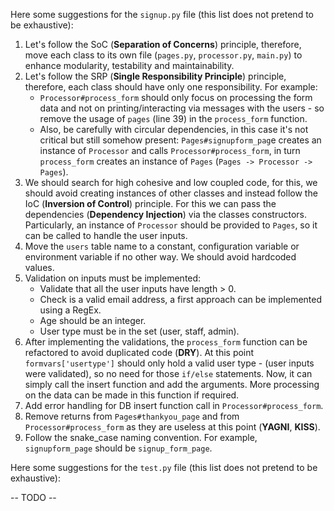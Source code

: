 Here some suggestions for the `signup.py` file (this list does not pretend to be exhaustive):
1. Let's follow the SoC (**Separation of Concerns**) principle, therefore, move each class to its own file (`pages.py`, `processor.py`, `main.py`) to enhance modularity, testability and maintainability.
2. Let's follow the SRP (**Single Responsibility Principle**) principle, therefore, each class should have only one responsibility.
   For example:
   - `Processor#process_form` should only focus on processing the form data and not on printing/interacting via
         messages with the users - so remove the usage of `pages` (line 39) in the `process_form` function.
   - Also, be carefully with circular dependencies, in this case it's not critical but still somehow present:
         `Pages#signupform_pag`e creates an instance of `Processor` and calls `Processor#process_form`,
         in turn `process_form` creates an instance of `Pages` (`Pages -> Processor -> Pages`).
3. We should search for high cohesive and low coupled code, for this, we should avoid creating instances of other classes
   and instead follow the IoC (**Inversion of Control**) principle. For this we can pass the dependencies (**Dependency Injection**)
   via the classes constructors. Particularly, an instance of `Processor` should be provided to `Pages`, so it can be called to
   handle the user inputs.
4. Move the `users` table name to a constant, configuration variable or environment variable if no other way. We should avoid hardcoded values.
5. Validation on inputs must be implemented:
    - Validate that all the user inputs have length > 0.
    - Check is a valid email address, a first approach can be implemented using a RegEx.
    - Age should be an integer.
    - User type must be in the set (user, staff, admin).
6. After implementing the validations, the `process_form` function can be refactored to avoid duplicated code (**DRY**).
   At this point `formvars['usertype']` should only hold a valid user type - (user inputs were validated), so no need for those `if/else` statements.
   Now, it can simply call the insert function and add the arguments. More processing on the data can be made in this function if required.
7. Add error handling for DB insert function call in `Processor#process_form`.
8. Remove returns from `Pages#thankyou_page` and from `Processor#process_form` as they are useless at this point (**YAGNI**, **KISS**).
9. Follow the snake_case naming convention. For example, `signupform_page` should be `signup_form_page`.

Here some suggestions for the `test.py` file (this list does not pretend to be exhaustive):

-- TODO --